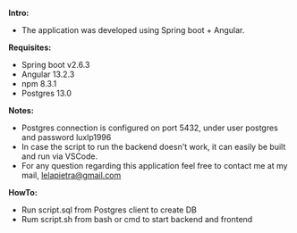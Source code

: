 **Intro:**
- The application was developed using Spring boot + Angular.

**Requisites:**

- Spring boot v2.6.3
- Angular 13.2.3
- npm 8.3.1
- Postgres 13.0

**Notes:**
- Postgres connection is configured on port 5432, under user postgres and password luxlp1996
- In case the script to run the backend doesn't work, it can easily be built and run via VSCode.
- For any question regarding this application feel free to contact me at my mail, lelapietra@gmail.com

**HowTo:**
- Run script.sql from Postgres client to create DB
- Rum script.sh from bash or cmd to start backend and frontend